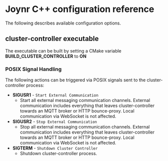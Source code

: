 # Joynr C++ configuration reference
The following describes available configuration options.

## cluster-controller executable
The executable can be built by setting a CMake variable  **BUIILD_CLUSTER_CONTROLLER** to **ON**

### POSIX Signal Handling
The following actions can be triggered via POSIX signals sent to the cluster-controller process:

* **SIGUSR1** - `Start External Communication`
  * Start all external messaging communication channels.
   External communication includes everything that leaves cluster-controller
   towards an MQTT broker or HTTP bounce-proxy.
   Local communication via WebSocket is not affected.
* **SIGUSR2** - `Stop External Communication`
  * Stop all external messaging communication channels.
   External communication includes everything that leaves cluster-controller
   towards an MQTT broker or HTTP bounce-proxy.
   Local communication via WebSocket is not affected.
* **SIGTERM** - `Shutdown Cluster Controller`
  * Shutdown cluster-controller process.

